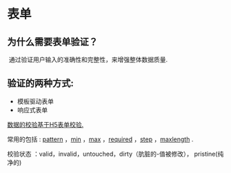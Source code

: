 # 表单

## 为什么需要表单验证？

​	通过验证用户输入的准确性和完整性，来增强整体数据质量.

## 验证的两种方式:

- 模板驱动表单
- 响应式表单



[数据的校验基于H5表单校验.](https://developer.mozilla.org/zh-CN/docs/Web/Guide/HTML/HTML5/Constraint_validation) 

常用的包括	:  [pattern](https://developer.mozilla.org/zh-CN/docs/Web/HTML/Element/input#attr-pattern) ，[min](https://developer.mozilla.org/zh-CN/docs/Web/HTML/Element/input#attr-min) ，[max](https://developer.mozilla.org/zh-CN/docs/Web/HTML/Element/input#attr-max) ，[required](https://developer.mozilla.org/zh-CN/docs/Web/HTML/Element/input#attr-required) ，[step](https://developer.mozilla.org/zh-CN/docs/Web/HTML/Element/input#attr-step) ，[maxlength](https://developer.mozilla.org/zh-CN/docs/Web/HTML/Element/input#attr-maxlength) .

校验状态	：valid，invalid，untouched，dirty（肮脏的-值被修改）， pristine(纯净的) 

